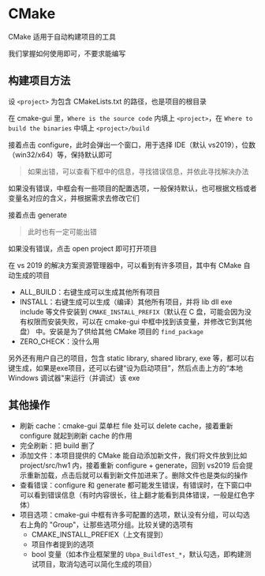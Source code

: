 # CMake

CMake 适用于自动构建项目的工具

我们掌握如何使用即可，不要求能编写

## 构建项目方法

设 `<project>` 为包含 CMakeLists.txt 的路径，也是项目的根目录

在 cmake-gui 里，`Where is the source code` 内填上 `<project>`，在 `Where to build the binaries` 中填上 `<project>/build` 

接着点击 configure，此时会弹出一个窗口，用于选择 IDE（默认 vs2019），位数（win32/x64）等，保持默认即可

> 如果出错，可以查看下框中的信息，寻找错误信息，并依此寻找解决办法

如果没有错误，中框会有一些项目的配置选项，一般保持默认，也可根据文档或者变量名对应的含义，并根据需求去修改它们

接着点击 generate

> 此时也有一定可能出错

如果没有错误，点击 open project 即可打开项目

在 vs 2019 的解决方案资源管理器中，可以看到有许多项目，其中有 CMake 自动生成的项目

- ALL_BUILD：右键生成可以生成其他所有项目
- INSTALL：右键生成可以生成（编译）其他所有项目，并将 lib dll exe include 等文件安装到 `CMAKE_INSTALL_PREFIX`（默认在 C 盘，可能会因为没有权限而安装失败，可以在 cmake-gui 中框中找到该变量，并修改它到其他盘） 中。安装是为了供给其他 CMake 项目的 `find_package` 
- ZERO_CHECK：没什么用

另外还有用户自己的项目，包含 static library, shared library, exe 等，都可以右键生成，如果是exe项目，还可以右键“设为启动项目”，然后点击上方的“本地 Windows 调试器"来运行（并调试）该 exe

## 其他操作

- 刷新 cache：cmake-gui 菜单栏 file 处可以 delete cache，接着重新 configure 就起到刷新 cache 的作用
- 完全刷新：把 build 删了
- 添加文件：本项目提供的 CMake 能自动添加新文件，我们将文件放到比如 project/src/hw1 内，接着重新 configure + generate，回到 vs2019 后会提示重新加载，点击后就可以看到新文件加进来了。删除文件也是类似的操作
- 查看错误：configure 和 generate 都可能发生错误，有错误时，在下窗口中可以看到错误信息（有时内容很长，往上翻才能看到具体错误，一般是红色字体）
- 项目选项：cmake-gui 中框有许多可配置的选项，默认没有分组，可以勾选右上角的  "Group"，让那些选项分组。比较关键的选项有
  - CMAKE_INSTALL_PREFIEX（上文有提到）
  - 项目作者提到的选项
  - bool 变量（如本作业框架里的 `Ubpa_BuildTest_*`，默认勾选，即构建测试项目，取消勾选可以简化生成的项目）

